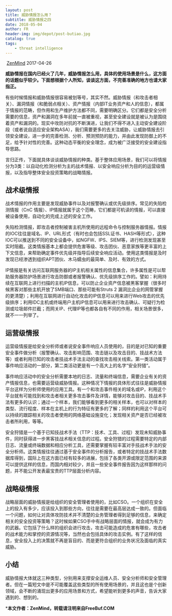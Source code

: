 ```yaml
---
layout: post
title: 威胁情报怎么用？
subtitle: 威胁情报之四
date: 2018-05-04
author: FR
header-img: img/depot/post-butiao.jpg
catalog: true
tags:
    - threat intelligence
---
```


​ [ZenMind](http://www.freebuf.com/author/ZenMind)  2017-04-26 

**威胁情报在国内已经火了几年，威胁情报怎么用，具体的使用场景是什么，这方面的话题似乎较少。下面想根据个人所知，谈谈这方面，不完善准确的地方也请大家指正。**

有些时候情报和威胁情报很容易被划等号，其实不然。威胁情报（和攻击者相关）、漏洞情报（和脆弱点相关）、资产情报（内部IT业务资产和人的信息），都属于情报的范畴，但作用和生产维护方法都不同，需要明确区分。它们都是安全分析需要的信息，资产和漏洞在多年前就一直被重视，甚至安全建设就是被认为是围绕着资产和漏洞的。现实中攻防对抗的不断演进，让我们不得不进入主动安全建设阶段（或者说自适应安全架构ASA），我们需要更多的去关注威胁，让威胁情报去引领安全建设，进一步的完善检测、分析、预测预防的能力，并由此发现防御上的不足，给予针对性的完善。这种动态平衡的安全理念，成为被广泛接受的安全建设指导思路。

言归正传，下面就具体谈谈威胁情报的种类。基于整体应用场景，我们可以将情报分为3类：以自动化检测分析为主的战术情报、以安全响应分析为目的的运营级情报，以及指导整体安全投资策略的战略情报。

## 战术级情报

战术情报的作用主要是发现威胁事件以及对报警确认或优先级排序。常见的失陷检测情报（CnC 情报）、IP情报就属于这个范畴，它们都是可机读的情报，可以直接被设备使用，自动化的完成上述的安全工作。

失陷检测情报，即攻击者控制被害主机所使用的远程命令与控制服务器情报。情报的IOC往往是域名、IP、URL形式（有时也会包括SSL证书、HASH等形式），这种IOC可以推送到不同的安全设备中，如NGFW、IPS、SIEM等，进行检测发现甚至实时阻截。这类情报基本上都会提供危害等级、攻击团伙、恶意家族等更丰富的上下文信息，来帮助确定事件优先级并指导后续安全响应活动。使用这类情报是及时发现已经渗透到组织APT团伙、木马蠕虫的最简单、及时、有效的方式。

IP情报是有关访问互联网服务器的IP主机相关属性的信息集合，许多属性是可以帮助服务器防护场景进行攻击防御或者报警确认、优先级排序工作的。譬如：利用持续在互联网上进行扫描的主机IP信息，可以防止企业资产信息被黑客掌握（很多时候黑客对那些主机开放了SMB端口、那些可能有Struts  2  漏洞比企业的网管掌握的更清楚）；利用在互联网进行自动化攻击的IP信息可以用来进行Web攻击的优先级排序；利用IDC主机或终端用户主机IP信息可以用来进行攻击确认、可疑行为检测或垃圾邮件拦截；而网关IP、代理IP等也都各自有不同的作用，相关场景很多，就不一一列举了。

## 运营级情报

运营级情报是给安全分析师或者说安全事件响应人员使用的，目的是对已知的重要安全事件做分析（报警确认、攻击影响范围、攻击链以及攻击目的、技战术方法等）或者利用已知的攻击者技战术手法主动的查找攻击相关线索。第一类活动属于事件响应活动的一部分，第二类活动更是有一个高大上的名字“安全狩猎”。

事件响应活动中的安全分析需要本地的日志、流量和终端信息，需要企业有关的资产情报信息，也需要运营级威胁情报。这种情况下情报的具体形式往往是威胁情报平台这样为分析师使用的应用工具。有一个和攻击事件相关的域名或IP，利用这个平台就有可能找到和攻击者相关更多攻击事件及详情，能够对攻击目的、技战术手法有更多的认识；通过一个样本，我们能够看到更多的相关样本，也可以对样本的类型、流行程度、样本在主机上的行为特征有更多的了解；同样的利用这个平台可以持续的跟踪相关的攻击者使用的网络基础设施变化；发现相关资产是否已经被攻击者所利用，等等。

安全狩猎是一个基于已知技战术手法（TTP：技术、工具、过程）发现未知威胁事件，同时获得进一步黑客技战术相关信息的过程。安全狩猎的过程需要特定的内部日志、流量或终端数据和相应分析工具，还需要掌握有较丰富对手技战术手法的安全分析师。这类情报往往通过基于安全事件的分析报告，或者特定的技战术手法数据库得到，国际上在这方面已经有较多的进展，包括了各类开源或限定范围的来源可以提供这样的信息，而国内相对较少，并且一些安全事件报告因为这样那样的问题，并不能公开发表最宝贵的TTP层面分析内容。

## 战略级情报

战略层面的威胁情报是给组织的安全管理者使用的，比如CSO。一个组织在安全上的投入有多少，应该投入到那些方向，往往是需要在最高层达成一致的。但面临一个问题，如何让对具体攻防技术并不清楚的业务管理者得到足够的信息，来确定相关的安全投资等策略？这时候如果CSO手中有战略层面的情报，就会成为有力的武器。它包括了什么样的组织会进行攻击，攻击可能造成的危害有哪些，攻击者的战术能力和掌控的资源情况等，当然也会包括具体的攻击实例。有了这样的信息，安全投入上的决策就不再是盲目的、而是更符合组织的业务状况及面临的真实威胁。

## 小结

威胁情报大体就这三种类型，分别用来支撑安全运维人员、安全分析师和安全管理者。但在一篇短文中是不可能覆盖这些类型的所有使用场景的，并且这也是个创新领域，会不断的涌现出更多的应用场景和方式，希望能听到更多的声音，告诉大家遇到的、想到的。

***本文作者：ZenMind，转载请注明来自FreeBuf.COM**